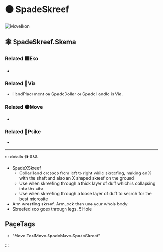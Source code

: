 # 🟠 <move>SpadeSkreef</move>

![MoveIkon](/Move/Move_Ikon.png)

## 🕸 SpadeSkreef.Skema

### Related 🟩<eko>Eko</eko>

-

### Related 🔻<via>Via</via>

- HandPlacement on SpadeCollar or SpadeHandle is Via.

### Related 🟠<move>Move</move>

-

### Related 💜<psike>Psike</psike>

-

---

<!-- =================================================== -->
<!-- =================================================== -->
<!-- =================================================== -->
<!-- =================================================== -->
<!-- =================================================== -->
::: details 🛠 <dev>&&&</dev>

- SpadeXSkreef
    - CollarHand crosses from left to right while skreefing, making an X with the shaft and also an X shaped skreef on the ground
    - Use when skreefing through a thick layer of duff which is collapsing into the site
    - Use when skreefing through a loose layer of duff to search for the best microsite
- Arm wrestling skreef. ArmLock then use your whole body
- Skreefed eco goes through legs. 5 Hole

<h2>PageTags</h2>

- "Move.ToolMove.SpadeMove.SpadeSkreef"

:::
